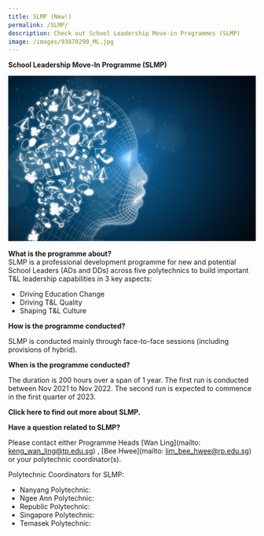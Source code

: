 ```yaml
---
title: SLMP (New!)
permalink: /SLMP/
description: Check out School Leadership Move-in Programmes (SLMP)
image: /images/93870290_ML.jpg
---
```

**School Leadership Move-In Programme (SLMP)**

![](/images/93870290_ML.jpg)

**What is the programme about?**
\
SLMP is a professional development programme for new and potential School Leaders (ADs and DDs) across five polytechnics to build important T&L leadership capabilities in 3 key aspects:
* Driving Education Change
* Driving T&L Quality
* Shaping T&L Culture

**How is the programme conducted?**

SLMP is conducted mainly through face-to-face sessions (including provisions of hybrid).

**When is the programme conducted?**

The duration is 200 hours over a span of 1 year. The first run is conducted between Nov 2021 to Nov 2022. The second run is expected to commence in the first quarter of 2023.

**Click here to find out more about SLMP.**

**Have a question related to SLMP?**

Please contact either Programme Heads [Wan Ling](mailto: keng_wan_ling@tp.edu.sg) , [Bee Hwee](mailto: lim_bee_hwee@rp.edu.sg) or your polytechnic coordinator(s).

Polytechnic Coordinators for SLMP:

* Nanyang Polytechnic: 
* Ngee Ann Polytechnic:
* Republic Polytechnic:
* Singapore Polytechnic:
* Temasek Polytechnic:
